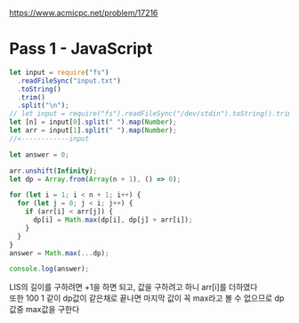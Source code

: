 https://www.acmicpc.net/problem/17216

# Pass 1 - JavaScript
~~~javascript
let input = require("fs")
  .readFileSync("input.txt")
  .toString()
  .trim()
  .split("\n");
// let input = require("fs").readFileSync("/dev/stdin").toString().trim().split('\n');
let [n] = input[0].split(" ").map(Number);
let arr = input[1].split(" ").map(Number);
//<------------input

let answer = 0;

arr.unshift(Infinity);
let dp = Array.from(Array(n + 1), () => 0);

for (let i = 1; i < n + 1; i++) {
  for (let j = 0; j < i; j++) {
    if (arr[i] < arr[j]) {
      dp[i] = Math.max(dp[i], dp[j] + arr[i]);
    }
  }
}
answer = Math.max(...dp);

console.log(answer);

~~~

LIS의 길이를 구하려면 +1을 하면 되고, 값을 구하려고 하니 arr[i]를 더하였다  
또한 100 1 같이 dp값이 같은채로 끝나면 마지막 값이 꼭 max라고 볼 수 없으므로 dp값중 max값을 구한다  
